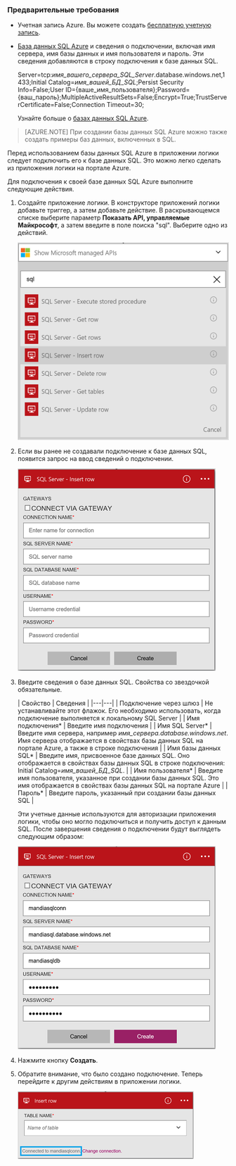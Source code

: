 ### Предварительные требования
- Учетная запись Azure. Вы можете создать [бесплатную учетную запись](https://azure.microsoft.com/free).
- [База данных SQL Azure](../articles/sql-database/sql-database-get-started.md) и сведения о подключении, включая имя сервера, имя базы данных и имя пользователя и пароль. Эти сведения добавляются в строку подключения к базе данных SQL.
  
	Server=tcp:*имя\_вашего\_сервера\_SQL\_Server*.database.windows.net,1433;Initial Catalog=*имя\_вашей\_БД\_SQL*;Persist Security Info=False;User ID={ваше\_имя\_пользователя};Password={ваш\_пароль};MultipleActiveResultSets=False;Encrypt=True;TrustServerCertificate=False;Connection Timeout=30;

	Узнайте больше о [базах данных SQL Azure](https://azure.microsoft.com/services/sql-database).

> [AZURE.NOTE] При создании базы данных SQL Azure можно также создать примеры баз данных, включенных в SQL.



Перед использованием базы данных SQL Azure в приложении логики следует подключить его к базе данных SQL. Это можно легко сделать из приложения логики на портале Azure.

Для подключения к своей базе данных SQL Azure выполните следующие действия.

1. Создайте приложение логики. В конструкторе приложений логики добавьте триггер, а затем добавьте действие. В раскрывающемся списке выберите параметр **Показать API, управляемые Майкрософт**, а затем введите в поле поиска "sql". Выберите одно из действий.

	![Этап создания подключения SQL Azure](./media/connectors-create-api-sqlazure/sql-actions.png)

2. Если вы ранее не создавали подключение к базе данных SQL, появится запрос на ввод сведений о подключении.

	![Этап создания подключения SQL Azure](./media/connectors-create-api-sqlazure/connection-details.png)

3. Введите сведения о базе данных SQL. Свойства со звездочкой обязательные.

	| Свойство | Сведения |
|---|---|
| Подключение через шлюз | Не устанавливайте этот флажок. Его необходимо использовать, когда подключение выполняется к локальному SQL Server |
| Имя подключения* | Введите имя подключения | 
| Имя SQL Server* | Введите имя сервера, например *имя\_сервера.database.windows.net*. Имя сервера отображается в свойствах базы данных SQL на портале Azure, а также в строке подключения | 
| Имя базы данных SQL* | Введите имя, присвоенное базе данных SQL. Оно отображается в свойствах базы данных SQL в строке подключения: Initial Catalog=*имя\_вашей\_БД\_SQL*. | 
| Имя пользователя* | Введите имя пользователя, указанное при создании базы данных SQL. Это имя отображается в свойствах базы данных SQL на портале Azure | 
| Пароль* | Введите пароль, указанный при создании базы данных SQL | 

	Эти учетные данные используются для авторизации приложения логики, чтобы оно могло подключиться и получить доступ к данным SQL. После завершения сведения о подключении будут выглядеть следующим образом:

	![Этап создания подключения SQL Azure](./media/connectors-create-api-sqlazure/sample-connection.png)

4. Нажмите кнопку **Создать**.

5. Обратите внимание, что было создано подключение. Теперь перейдите к другим действиям в приложении логики.

	![Этап создания подключения SQL Azure](./media/connectors-create-api-sqlazure/table.png)

<!---HONumber=AcomDC_0727_2016-->